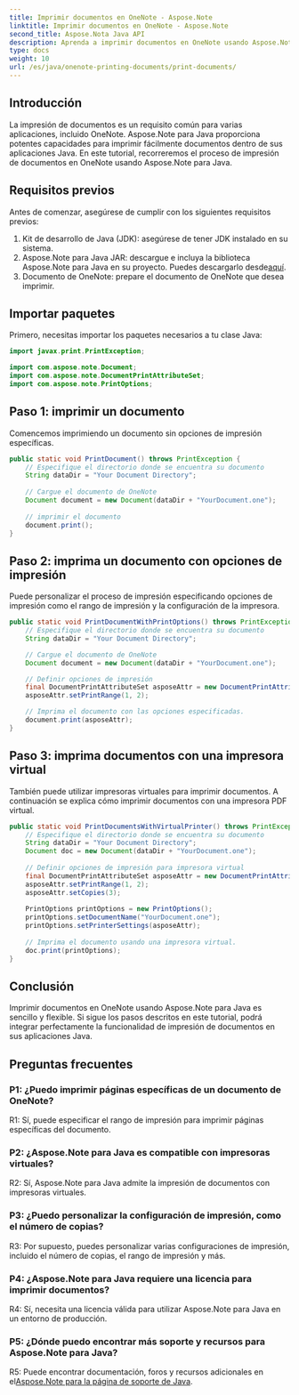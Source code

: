 ```yaml
---
title: Imprimir documentos en OneNote - Aspose.Note
linktitle: Imprimir documentos en OneNote - Aspose.Note
second_title: Aspose.Nota Java API
description: Aprenda a imprimir documentos en OneNote usando Aspose.Note para Java. Guía paso a paso con ejemplos de código y opciones personalizables.
type: docs
weight: 10
url: /es/java/onenote-printing-documents/print-documents/
---
```

## Introducción

La impresión de documentos es un requisito común para varias aplicaciones, incluido OneNote. Aspose.Note para Java proporciona potentes capacidades para imprimir fácilmente documentos dentro de sus aplicaciones Java. En este tutorial, recorreremos el proceso de impresión de documentos en OneNote usando Aspose.Note para Java.

## Requisitos previos

Antes de comenzar, asegúrese de cumplir con los siguientes requisitos previos:

1. Kit de desarrollo de Java (JDK): asegúrese de tener JDK instalado en su sistema.
2.  Aspose.Note para Java JAR: descargue e incluya la biblioteca Aspose.Note para Java en su proyecto. Puedes descargarlo desde[aquí](https://releases.aspose.com/note/java/).
3. Documento de OneNote: prepare el documento de OneNote que desea imprimir.

## Importar paquetes

Primero, necesitas importar los paquetes necesarios a tu clase Java:

```java
import javax.print.PrintException;

import com.aspose.note.Document;
import com.aspose.note.DocumentPrintAttributeSet;
import com.aspose.note.PrintOptions;
```

## Paso 1: imprimir un documento

Comencemos imprimiendo un documento sin opciones de impresión específicas.

```java
public static void PrintDocument() throws PrintException {
    // Especifique el directorio donde se encuentra su documento
    String dataDir = "Your Document Directory";
    
    // Cargue el documento de OneNote
    Document document = new Document(dataDir + "YourDocument.one");
    
    // imprimir el documento
    document.print();
}
```

## Paso 2: imprima un documento con opciones de impresión

Puede personalizar el proceso de impresión especificando opciones de impresión como el rango de impresión y la configuración de la impresora.

```java
public static void PrintDocumentWithPrintOptions() throws PrintException {
    // Especifique el directorio donde se encuentra su documento
    String dataDir = "Your Document Directory";

    // Cargue el documento de OneNote
    Document document = new Document(dataDir + "YourDocument.one");

    // Definir opciones de impresión
    final DocumentPrintAttributeSet asposeAttr = new DocumentPrintAttributeSet("Microsoft XPS Document Writer");
    asposeAttr.setPrintRange(1, 2);

    // Imprima el documento con las opciones especificadas.
    document.print(asposeAttr);
}
```

## Paso 3: imprima documentos con una impresora virtual

También puede utilizar impresoras virtuales para imprimir documentos. A continuación se explica cómo imprimir documentos con una impresora PDF virtual.

```java
public static void PrintDocumentsWithVirtualPrinter() throws PrintException {
    // Especifique el directorio donde se encuentra su documento
    String dataDir = "Your Document Directory";
    Document doc = new Document(dataDir + "YourDocument.one");
     
    // Definir opciones de impresión para impresora virtual
    final DocumentPrintAttributeSet asposeAttr = new DocumentPrintAttributeSet("doPDF 8");
    asposeAttr.setPrintRange(1, 2);
    asposeAttr.setCopies(3);
     
    PrintOptions printOptions = new PrintOptions();
    printOptions.setDocumentName("YourDocument.one");
    printOptions.setPrinterSettings(asposeAttr);
      
    // Imprima el documento usando una impresora virtual.
    doc.print(printOptions);
}
```

## Conclusión

Imprimir documentos en OneNote usando Aspose.Note para Java es sencillo y flexible. Si sigue los pasos descritos en este tutorial, podrá integrar perfectamente la funcionalidad de impresión de documentos en sus aplicaciones Java.

## Preguntas frecuentes

### P1: ¿Puedo imprimir páginas específicas de un documento de OneNote?

R1: Sí, puede especificar el rango de impresión para imprimir páginas específicas del documento.

### P2: ¿Aspose.Note para Java es compatible con impresoras virtuales?

R2: Sí, Aspose.Note para Java admite la impresión de documentos con impresoras virtuales.

### P3: ¿Puedo personalizar la configuración de impresión, como el número de copias?

R3: Por supuesto, puedes personalizar varias configuraciones de impresión, incluido el número de copias, el rango de impresión y más.

### P4: ¿Aspose.Note para Java requiere una licencia para imprimir documentos?

R4: Sí, necesita una licencia válida para utilizar Aspose.Note para Java en un entorno de producción.

### P5: ¿Dónde puedo encontrar más soporte y recursos para Aspose.Note para Java?

 R5: Puede encontrar documentación, foros y recursos adicionales en el[Aspose.Note para la página de soporte de Java](https://forum.aspose.com/c/note/28).
